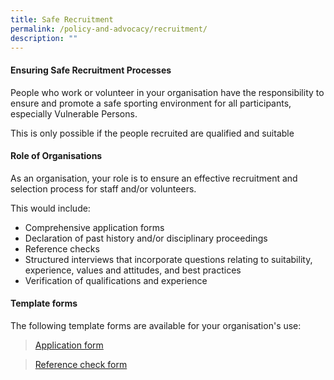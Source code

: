 ```yaml
---
title: Safe Recruitment
permalink: /policy-and-advocacy/recruitment/
description: ""
---
```

#### Ensuring Safe Recruitment Processes
People who work or volunteer in your organisation have the responsibility to ensure and promote a safe sporting environment for all participants, especially Vulnerable Persons. 

This is only possible if the people recruited are qualified  and suitable

#### Role of Organisations 
As an organisation, your role is to ensure an effective recruitment and selection process for staff and/or volunteers.

This would include:
* Comprehensive application forms
* Declaration of past history and/or disciplinary proceedings
* Reference checks
* Structured interviews that incorporate questions relating to suitability, experience, values and attitudes, and best practices
* Verification of qualifications and experience

#### Template forms
The following template forms are available for your organisation's use:
> [Application form](https://go.gov.sg/recruitment-application)

> [Reference check form](https://go.gov.sg/recruitment-referencecheck)